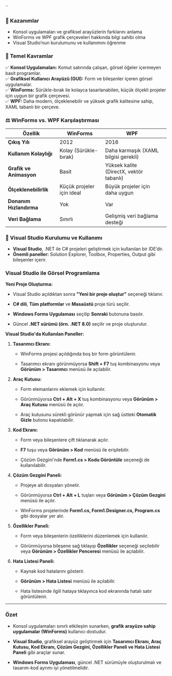 ``
### **📌 Kazanımlar**

- Konsol uygulamaları ve grafiksel arayüzlerin farklarını anlama
- WinForms ve WPF grafik çerçeveleri hakkında bilgi sahibi olma
- Visual Studio’nun kurulumunu ve kullanımını öğrenme

### **🎯 Temel Kavramlar**

✅ **Konsol Uygulamaları:** Komut satırında çalışan, görsel öğeler içermeyen basit programlar.  
✅ **Grafiksel Kullanıcı Arayüzü (GUI):** Form ve bileşenler içeren görsel uygulamalar.  
✅ **WinForms:** Sürükle-bırak ile kolayca tasarlanabilen, küçük ölçekli projeler için uygun bir grafik çerçevesi.  
✅ **WPF:** Daha modern, ölçeklenebilir ve yüksek grafik kalitesine sahip, XAML tabanlı bir çerçeve.

### **⚖ WinForms vs. WPF Karşılaştırması**

| Özellik                 | WinForms                  | WPF                                     |     |
| ----------------------- | ------------------------- | --------------------------------------- | --- |
| **Çıkış Yılı**          | 2012                      | 2016                                    |     |
| **Kullanım Kolaylığı**  | Kolay (Sürükle-bırak)     | Daha karmaşık (XAML bilgisi gerekli)    |     |
| **Grafik ve Animasyon** | Basit                     | Yüksek kalite (DirectX, vektör tabanlı) |     |
| **Ölçeklenebilirlik**   | Küçük projeler için ideal | Büyük projeler için daha uygun          |     |
| **Donanım Hızlandırma** | Yok                       | Var                                     |     |
| **Veri Bağlama**        | Sınırlı                   | Gelişmiş veri bağlama desteği           |     |

### **🔧 Visual Studio Kurulumu ve Kullanımı**

- **Visual Studio**, .NET ile C# projeleri geliştirmek için kullanılan bir IDE’dir.
- **Önemli paneller:** Solution Explorer, Toolbox, Properties, Output gibi bileşenler içerir.

### **Visual Studio ile Görsel Programlama**

**Yeni Proje Oluşturma:**

- Visual Studio açıldıktan sonra **"Yeni bir proje oluştur"** seçeneği tıklanır.
    
- **C# dili**, **Tüm platformlar** ve **Masaüstü** proje türü seçilir.
    
- **Windows Forms Uygulaması** seçilip **Sonraki** butonuna basılır.
    
- Güncel **.NET sürümü (örn. .NET 8.0)** seçilir ve proje oluşturulur.
    

**Visual Studio'da Kullanılan Paneller:**

1. **Tasarımcı Ekranı:**
    
    - WinForms projesi açıldığında boş bir form görüntülenir.
        
    - Tasarımcı ekranı görünmüyorsa **Shift + F7** tuş kombinasyonu veya **Görünüm > Tasarımcı** menüsü ile açılabilir.
        
2. **Araç Kutusu:**
    
    - Form elemanlarını eklemek için kullanılır.
        
    - Görünmüyorsa **Ctrl + Alt + X** tuş kombinasyonu veya **Görünüm > Araç Kutusu** menüsü ile açılır.
        
    - Araç kutusunu sürekli görünür yapmak için sağ üstteki **Otomatik Gizle** butonu kapatılabilir.
        
3. **Kod Ekranı:**
    
    - Form veya bileşenlere çift tıklanarak açılır.
        
    - **F7** tuşu veya **Görünüm > Kod** menüsü ile erişilebilir.
        
    - Çözüm Gezgini'nde **Form1.cs > Kodu Görüntüle** seçeneği de kullanılabilir.
        
4. **Çözüm Gezgini Paneli:**
    
    - Projeye ait dosyaları yönetir.
        
    - Görünmüyorsa **Ctrl + Alt + L** tuşları veya **Görünüm > Çözüm Gezgini** menüsü ile açılır.
        
    - WinForms projelerinde **Form1.cs, Form1.Designer.cs, Program.cs** gibi dosyalar yer alır.
        
5. **Özellikler Paneli:**
    
    - Form veya bileşenlerin özelliklerini düzenlemek için kullanılır.
        
    - Görünmüyorsa bileşene sağ tıklayıp **Özellikler** seçeneği seçilebilir veya **Görünüm > Özellikler Penceresi** menüsü ile açılabilir.
        
6. **Hata Listesi Paneli:**
    
    - Kaynak kod hatalarını gösterir.
        
    - **Görünüm > Hata Listesi** menüsü ile açılabilir.
        
    - Hata listesinde ilgili hataya tıklayınca kod ekranında hatalı satır görüntülenir.
        

---

### **Özet**

- Konsol uygulamaları sınırlı etkileşim sunarken, **grafik arayüze sahip uygulamalar (WinForms)** kullanıcı dostudur.
    
- **Visual Studio**, grafiksel arayüz geliştirmek için **Tasarımcı Ekranı, Araç Kutusu, Kod Ekranı, Çözüm Gezgini, Özellikler Paneli ve Hata Listesi Paneli** gibi araçlar sunar.
    
- **Windows Forms Uygulaması**, güncel .NET sürümüyle oluşturulmalı ve tasarım-kod ayrımı iyi yönetilmelidir.
